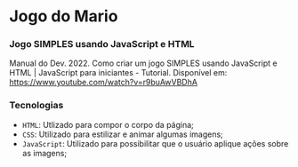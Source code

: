 # Jogo do Mario
### Jogo SIMPLES usando JavaScript e HTML  
Manual do Dev. 2022. Como criar um jogo SIMPLES usando JavaScript e HTML | JavaScript para iniciantes - Tutorial. Disponível em: https://www.youtube.com/watch?v=r9buAwVBDhA

### Tecnologias

* ```HTML```:       Utlizado para compor o corpo da página;
* ```CSS```:        Utilizado para estilizar e animar algumas imagens;
* ```JavaScript```: Utilizado para possibilitar que o usuário aplique ações sobre as imagens;


